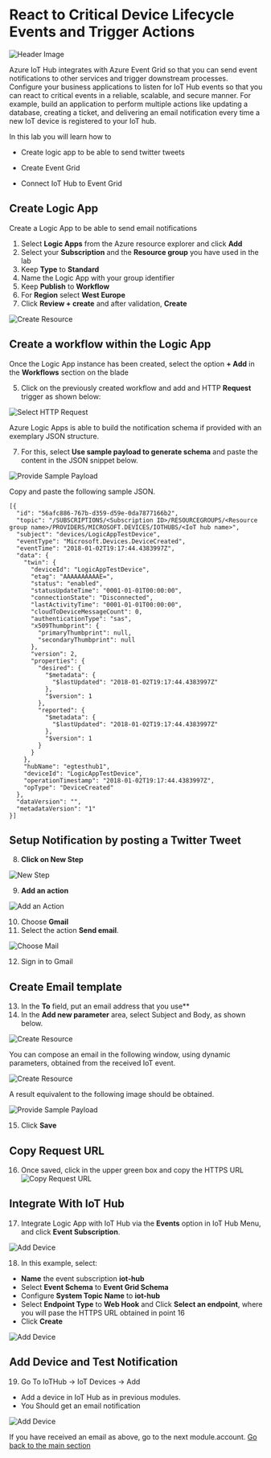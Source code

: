 # React to Critical Device Lifecycle Events and Trigger Actions

![Header Image](../images/notification_eventgrid.jpg)

Azure IoT Hub integrates with Azure Event Grid so that you can send event notifications to other services and trigger downstream processes. Configure your business applications to listen for IoT Hub events so that you can react to critical events in a reliable, scalable, and secure manner. For example, build an application to perform multiple actions like updating a database, creating a ticket, and delivering an email notification every time a new IoT device is registered to your IoT hub.

In this lab you will learn how to

* Create logic app to be able to send twitter tweets

* Create Event Grid

* Connect IoT Hub to Event Grid

## Create Logic App

Create a Logic App to be able to send email notifications

1. Select **Logic Apps** from the Azure resource explorer and click **Add**
2. Select your **Subscription** and the **Resource group** you have used in the lab
3. Keep **Type** to **Standard**
4. Name the Logic App with your group identifier
5. Keep **Publish** to **Workflow**
6. For **Region** select **West Europe**
7. Click **Review + create** and after validation, **Create**

![Create Resource](../images/email-1.PNG)

## Create a workflow within the Logic App
Once the Logic App instance has been created, select the option **+ Add** in the **Workflows** section on the blade

5. Click on the previously created workflow and add and HTTP **Request** trigger as shown below:

![Select HTTP Request](../images/notification_04_Http_Request.png)

Azure Logic Apps is able to build the notification schema if provided with an exemplary JSON structure. 

7. For this, select **Use sample payload to generate schema** and paste the content in the JSON snippet below.

![Provide Sample Payload](../images/notification_05_Sample_Payload.png.jpg)

Copy and paste the following sample JSON.

```code
[{
  "id": "56afc886-767b-d359-d59e-0da7877166b2",
  "topic": "/SUBSCRIPTIONS/<Subscription ID>/RESOURCEGROUPS/<Resource group name>/PROVIDERS/MICROSOFT.DEVICES/IOTHUBS/<IoT hub name>",
  "subject": "devices/LogicAppTestDevice",
  "eventType": "Microsoft.Devices.DeviceCreated",
  "eventTime": "2018-01-02T19:17:44.4383997Z",
  "data": {
    "twin": {
      "deviceId": "LogicAppTestDevice",
      "etag": "AAAAAAAAAAE=",
      "status": "enabled",
      "statusUpdateTime": "0001-01-01T00:00:00",
      "connectionState": "Disconnected",
      "lastActivityTime": "0001-01-01T00:00:00",
      "cloudToDeviceMessageCount": 0,
      "authenticationType": "sas",
      "x509Thumbprint": {
        "primaryThumbprint": null,
        "secondaryThumbprint": null
      },
      "version": 2,
      "properties": {
        "desired": {
          "$metadata": {
            "$lastUpdated": "2018-01-02T19:17:44.4383997Z"
          },
          "$version": 1
        },
        "reported": {
          "$metadata": {
            "$lastUpdated": "2018-01-02T19:17:44.4383997Z"
          },
          "$version": 1
        }
      }
    },
    "hubName": "egtesthub1",
    "deviceId": "LogicAppTestDevice",
    "operationTimestamp": "2018-01-02T19:17:44.4383997Z",
    "opType": "DeviceCreated"
  },
  "dataVersion": "",
  "metadataVersion": "1"
}]
```

## Setup Notification by posting a Twitter Tweet

8. **Click on New Step**

![New Step](../images/notification_06_New_Step.png)

9. **Add an action**

![Add an Action](../images/notification_07_Add_new_Action.png)

10. Choose **Gmail**
11. Select the action **Send email**.

![Choose Mail](../images/notification_08_Choose_Mail.png)

12. Sign in to Gmail

## Create Email template ##
13. In the **To** field, put an email address that you use**
14. In the **Add new parameter** area, select Subject and Body, as shown below.

![Create Resource](../images/email-5.PNG)

You can compose an email in the following window, using dynamic parameters, obtained from the received IoT event.

![Create Resource](../images/email-6.PNG)

A result equivalent to the following image should be obtained. 

![Provide Sample Payload](../images/email-7.PNG)

15. Click **Save**

## Copy Request URL

16. Once saved, click in the upper green box and copy the HTTPS URL
![Copy Request URL](../images/notification_12_eventurl.png)

## Integrate With IoT Hub

17. Integrate Logic App with IoT Hub via the **Events** option in IoT Hub Menu, and click **Event Subscription**.

![Add Device](../images/eventhub-21.PNG)

18. In this example, select:
* **Name** the event subscription **iot-hub**
* Select **Event Schema** to **Event Grid Schema**
* Configure **System Topic Name** to **iot-hub**
* Select **Endpoint Type** to **Web Hook** and Click **Select an endpoint**, where you will pase the HTTPS URL obtained in point 16
* Click **Create**

![Add Device](../images/eventhub-10.PNG)

## Add Device and Test Notification

19. Go To IoTHub -> IoT Devices -> Add
* Add a device in IoT Hub as in previous modules.
* You Should get an email notification

![Add Device](../images/eventhub-11.PNG)

If you have received an email as above, go to the next module.account.
[Go back to the main section](../README.md )
